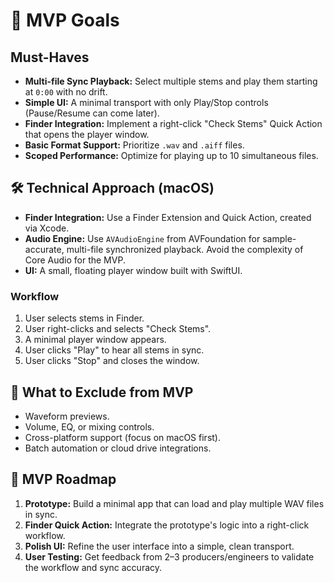 # 🎯 MVP Goals

## Must-Haves
- **Multi-file Sync Playback:** Select multiple stems and play them starting at `0:00` with no drift.
- **Simple UI:** A minimal transport with only Play/Stop controls (Pause/Resume can come later).
- **Finder Integration:** Implement a right-click "Check Stems" Quick Action that opens the player window.
- **Basic Format Support:** Prioritize `.wav` and `.aiff` files.
- **Scoped Performance:** Optimize for playing up to 10 simultaneous files.

## 🛠️ Technical Approach (macOS)
- **Finder Integration:** Use a Finder Extension and Quick Action, created via Xcode.
- **Audio Engine:** Use `AVAudioEngine` from AVFoundation for sample-accurate, multi-file synchronized playback. Avoid the complexity of Core Audio for the MVP.
- **UI:** A small, floating player window built with SwiftUI.

### Workflow
1. User selects stems in Finder.
2. User right-clicks and selects "Check Stems".
3. A minimal player window appears.
4. User clicks "Play" to hear all stems in sync.
5. User clicks "Stop" and closes the window.

## 🚫 What to Exclude from MVP
- Waveform previews.
- Volume, EQ, or mixing controls.
- Cross-platform support (focus on macOS first).
- Batch automation or cloud drive integrations.

## 🚀 MVP Roadmap
1.  **Prototype:** Build a minimal app that can load and play multiple WAV files in sync.
2.  **Finder Quick Action:** Integrate the prototype's logic into a right-click workflow.
3.  **Polish UI:** Refine the user interface into a simple, clean transport.
4.  **User Testing:** Get feedback from 2–3 producers/engineers to validate the workflow and sync accuracy.